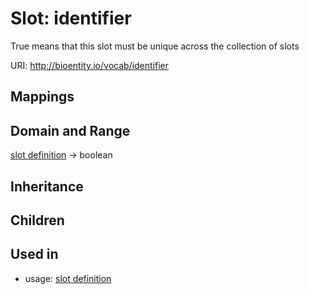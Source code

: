 # Slot: identifier


True means that this slot must be unique across the collection of slots

URI: http://bioentity.io/vocab/identifier
## Mappings

## Domain and Range

[slot definition](SlotDefinition.md) -> boolean
## Inheritance

## Children

## Used in

 *  usage: [slot definition](SlotDefinition.md)

